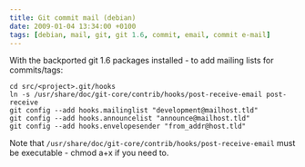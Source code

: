 ```yaml
---
title: Git commit mail (debian)
date: 2009-01-04 13:34:00 +0100
tags: [debian, mail, git, git 1.6, commit, email, commit e-mail]
---
```


With the backported git 1.6 packages installed - to add mailing lists for commits/tags:

    cd src/<project>.git/hooks
    ln -s /usr/share/doc/git-core/contrib/hooks/post-receive-email post-receive
    git config --add hooks.mailinglist "development@mailhost.tld"
    git config --add hooks.announcelist "announce@mailhost.tld"
    git config --add hooks.envelopesender "from_addr@host.tld"

Note that <code>/usr/share/doc/git-core/contrib/hooks/post-receive-email</code> must be executable - chmod a+x if you need to.

